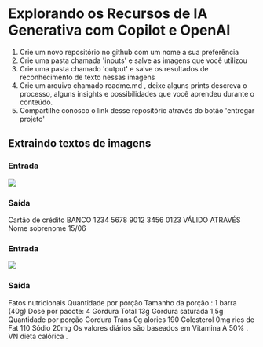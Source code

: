 # Explorando os Recursos de IA Generativa com Copilot e OpenAI

1. Crie um novo repositório no github com um nome a sua preferência
2. Crie uma pasta chamada 'inputs' e salve as imagens que você utilizou
3. Crie uma pasta chamado 'output' e salve os resultados de reconhecimento de texto nessas imagens
4. Crie um arquivo chamado readme.md , deixe alguns prints descreva o processo, alguns insights e possibilidades que você aprendeu durante o conteúdo.
5. Compartilhe conosco o link desse repositório através do botão 'entregar projeto'

## Extraindo textos de imagens

### Entrada

![]([https://github.com/DevRipp/LAB-Reconhecimento-Facial/blob/main/LAB%20-%20imagem1.png](https://github.com/DevRipp/LAB---Explorando-os-Recursos-de-IA-Generativa-com-Copilot-e-OpenAI/blob/main/Inputs/imagem1.png)https://github.com/DevRipp/LAB---Explorando-os-Recursos-de-IA-Generativa-com-Copilot-e-OpenAI/blob/main/Inputs/imagem1.png)

### Saída

Cartão de crédito
BANCO
1234 5678 9012 3456
0123
VÁLIDO
ATRAVÉS
Nome sobrenome
15/06

### Entrada

![]([[https://github.com/DevRipp/LAB-Reconhecimento-Facial/blob/main/LAB%20-%20imagem1.png](https://github.com/DevRipp/LAB---Explorando-os-Recursos-de-IA-Generativa-com-Copilot-e-OpenAI/blob/main/Inputs/imagem1.png)https://github.com/DevRipp/LAB---Explorando-os-Recursos-de-IA-Generativa-com-Copilot-e-OpenAI/blob/main/Inputs/imagem1.png](https://github.com/DevRipp/LAB---Explorando-os-Recursos-de-IA-Generativa-com-Copilot-e-OpenAI/blob/main/Inputs/imagem2.png)https://github.com/DevRipp/LAB---Explorando-os-Recursos-de-IA-Generativa-com-Copilot-e-OpenAI/blob/main/Inputs/imagem2.png)

### Saída

Fatos nutricionais
Quantidade por porção
Tamanho da porção : 1 barra (40g)
Dose por pacote: 4
Gordura Total 13g
Gordura saturada 1,5g
Quantidade por porção
Gordura Trans 0g
alories 190
Colesterol 0mg
ries de Fat 110
Sódio 20mg
Os valores diários são baseados em
Vitamina A 50% . VN
dieta calórica .
